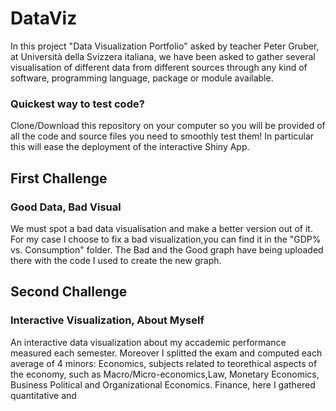 # DataViz

In this project "Data Visualization Portfolio" asked by teacher Peter Gruber, at Università
della Svizzera italiana, we have been asked to gather several visualisation of different
data from different sources through any kind of software, programming language, package or
module available.

### Quickest way to test code?
Clone/Download this repository on your computer so you will be provided of all the code and source files you need to smoothly test them! In particular this will ease the deployment of the interactive Shiny App.

## First Challenge
### Good Data, Bad Visual
We must spot a bad data visualisation and make a better version out of it.
For my case I choose to fix a bad visualization,you can find it  in the "GDP% vs.
Consumption" folder. The Bad and the Good graph have being uploaded there with the code I used to create the new graph.

## Second Challenge
### Interactive Visualization, About Myself
An interactive data visualization about my accademic performance measured each semester. Moreover I splitted the exam and computed each average of 4 minors:
Economics, subjects related to teorethical aspects of the economy, such as Macro/Micro-economics,Law, Monetary Economics, Business Political and Organizational Economics.
Finance, here I gathered quantitative and 
